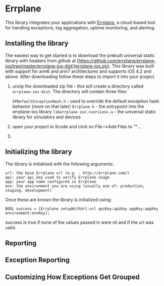 Errplane
========
This library integrates your applications with [Errplane](http://errplane.com), a cloud-based tool for handling exceptions, log aggregation, uptime monitoring, and alerting.

Installing the library
----------------------
The easiest way to get started is to download the prebuilt universal static library with headers from github at [https://github.com/errplane/errplane-ios/tree/master/errplane-ios-dist](errplane-ios.zip).
This library was built with support for arm6 and arm7 architectures and supports iOS 4.2 and above.  After downloading follow these steps to import it into your project.

1.  unzip the downloaded zip file - this will create a directory called `errplane-ios-dist`.  The directory will contain three files:

    `EPDefaultExceptionHash.h` - used to override the default exception hash behavior (more on that later)
    `Errplane.h` - the entrypoint into the errplane-ios library
    `liberrplane-ios.<version>.a` - the universal static library for simulators and devices

2.  open your project in Xcode and click on File-->Add Files to "<your project name>"...
3.  

Initializing the library
------------------------
The library is initialized with the following arguments:

    url: the base Errplane url (e.g. - http://errplane.com/)
    api: your api_key used to verify Errplane usage
    app: your app name configured in Errplane
    env: the environment you are using (usually one of: production, staging, development)

Once these are known the library is initialized using:

    BOOL success = [Errplane setupWithUrl:url apiKey:apiKey appKey:appKey environment:envKey];

success is true if none of the values passed in were nil and if the url was valid.


Reporting
---------

Exception Reporting
-------------------

Customizing How Exceptions Get Grouped
--------------------------------------
